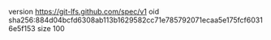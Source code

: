 version https://git-lfs.github.com/spec/v1
oid sha256:884d04bcfd6308ab113b1629582cc71e785792071ecaa5e175fcf60316e5f153
size 100
